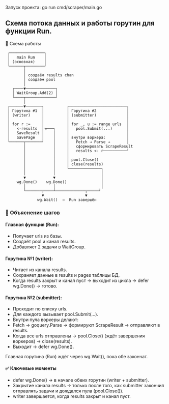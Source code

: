 Запуск проекта:
go run cmd/scraper/main.go


## Схема потока данных и работы горутин для функции Run.

🔗 Схема работы
```
 ┌───────────────┐
 │   main Run    │
 │ (основная)    │
 └──────┬────────┘
        │
        │ создаём results chan
        │ создаём pool
        │
   ┌────▼─────────────┐
   │ WaitGroup.Add(2) │
   └────┬─────────────┘
        │
 ┌──────▼───────┐          ┌─────────────────────────┐
 │ Горутина #1  │          │ Горутина #2             │
 │ (writer)     │          │ (submitter)             │
 │              │          │                         │
 │ for r :=     │          │ for _, u := range urls  │
 │   <-results  │◄───┐     │   pool.Submit(...)      │
 │   SaveResult │    │     │                         │
 │   SavePage   │    │     │ внутри воркера:         │
 └──────┬───────┘    │     │   Fetch → Parse →       │
        │            │     │   сформировать ScrapeResult
        │            │     │   results <- r──────────┘
        │            │     │
        │            │     │ pool.Close()
        │            │     │ close(results)
        │            │     └──────────────┐
        │            │                    │
        ▼            ▼                    │
     wg.Done()    wg.Done()               │
        │            │                    │
        └───────┬────┴─────────────┬─────┘
                ▼                  ▼
              wg.Wait()  →  Run завершён
```              

### 📝 Объяснение шагов

#### Главная функция (Run):
- Получает urls из базы.
- Создаёт pool и канал results.
- Добавляет 2 задачи в WaitGroup.

#### Горутина №1 (writer):
- Читает из канала results.
- Сохраняет данные в results и pages таблицы БД.
- Когда results закрыт и канал пуст → выходит из цикла → defer wg.Done() → готово.

#### Горутина №2 (submitter):
- Проходит по списку urls.
- Для каждого вызывает pool.Submit(...).
- Внутри пула воркеры делают:
- Fetch → goquery.Parse → формируют ScrapeResult → отправляют в results.
- Когда все urls отправлены → pool.Close() (ждёт завершения воркеров) → close(results).
- Выходит → defer wg.Done().

Главная горутина (Run) ждёт через wg.Wait(), пока обе закончат.

#### ✅ Ключевые моменты
- defer wg.Done() → в начале обеих горутин (writer + submitter).
- Закрытие канала results → только после того, как submitter закончил отправлять задачи и дождался пула (pool.Close()).
- writer завершается, когда results закрыт и канал пуст.